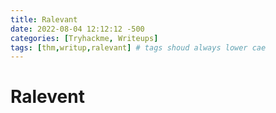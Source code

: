 ```yaml
---
title: Ralevant
date: 2022-08-04 12:12:12 -500
categories: [Tryhackme, Writeups]
tags: [thm,writup,ralevant] # tags shoud always lower cae
---
```


# Ralevent